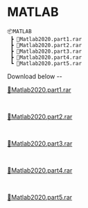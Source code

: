 # MATLAB 

```
📦MATLAB
 ┣ 📜Matlab2020.part1.rar
 ┣ 📜Matlab2020.part2.rar
 ┣ 📜Matlab2020.part3.rar
 ┣ 📜Matlab2020.part4.rar
 ┗ 📜Matlab2020.part5.rar
```

Download below --

[📜Matlab2020.part1.rar](https://drive.google.com/u/0/uc?id=1XudRw4fhnWoE8jnzZvNUsbqP7dFf5fzJ&export=download)

<br />

[📜Matlab2020.part2.rar](https://drive.google.com/u/0/uc?id=1cK4Mv_2c0eUfwCFNxPrt8fmzWqF-490z&export=download)

<br />

[📜Matlab2020.part3.rar](https://drive.google.com/u/0/uc?id=1ZcYjd29FM5PCx4aBBMKhDKkYBrOdk6rQ&export=download)

<br />

[📜Matlab2020.part4.rar](https://drive.google.com/u/0/uc?id=1gNFpTnEmCtukIcJYMVOsPx1i0HM1WMqC&export=download)

<br />

[📜Matlab2020.part5.rar](https://drive.google.com/u/2/uc?id=1cslKyxghHC0xmqUT77uxlN9S3WoZbTaX&export=download)
